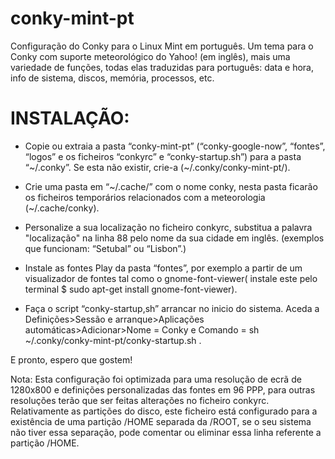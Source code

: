 # conky-mint-pt

Configuração do Conky para o Linux Mint em português.
Um tema para o Conky com suporte meteorológico do Yahoo! (em inglês), mais uma variedade de funções, todas elas traduzidas para português: data e hora, info de sistema, discos, memória, processos, etc.

# INSTALAÇÃO:

- Copie ou extraia a pasta “conky-mint-pt” (“conky-google-now”, “fontes”, “logos” e os ficheiros “conkyrc” e “conky-startup.sh”)  para a pasta “~/.conky”. Se esta não existir, crie-a (~/.conky/conky-mint-pt/).

- Crie uma pasta em “~/.cache/” com o nome conky, nesta pasta ficarão os ficheiros temporários relacionados com a meteorologia (~/.cache/conky).

- Personalize a sua localização no ficheiro conkyrc, substitua a palavra "localização" na linha 88 pelo nome da sua cidade em inglês. (exemplos que funcionam: “Setubal” ou “Lisbon”.)

- Instale as fontes Play da pasta “fontes”, por exemplo a partir de um visualizador de fontes tal como o gnome-font-viewer( instale este pelo terminal $ sudo apt-get install gnome-font-viewer).

- Faça o script “conky-startup,sh” arrancar no inicio do sistema.
Aceda a Definições>Sessão e arranque>Aplicações automáticas>Adicionar>Nome = Conky e Comando = sh ~/.conky/conky-mint-pt/conky-startup.sh .

E pronto, espero que gostem!

Nota: Esta configuração foi optimizada para uma resolução de ecrã de 1280x800 e definições personalizadas das fontes em 96 PPP, para outras resoluções terão que ser feitas alterações no ficheiro conkyrc.
Relativamente as partições do disco, este ficheiro está configurado para a existência de uma partição /HOME separada da /ROOT, se o seu sistema não tiver essa separação, pode comentar ou eliminar essa linha referente a partição /HOME.

